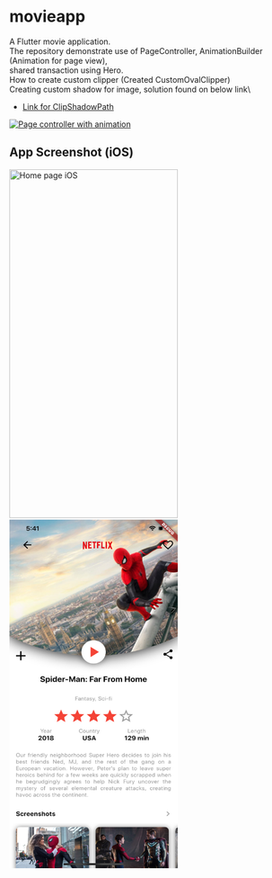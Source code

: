 # movieapp

A Flutter movie application.\
The repository demonstrate use of PageController, AnimationBuilder (Animation for page view),\
shared transaction using Hero.\
How to create custom clipper (Created CustomOvalClipper)\
Creating custom shadow for image, solution found on below link\
- [Link for ClipShadowPath](https://gist.github.com/multiarts/6d732a5a99278ce359bbf16c005f7c85 )


 <a href="https://imgflip.com/gif/42nh6d"><img src="https://i.imgflip.com/42nh6d.gif" title="Page controller with animation"/></a>


## App Screenshot (iOS)
<p>
  <img src="readme_image/movieAppHome.png" width="300" height="620" title="Home page iOS">
  <img src="readme_image/movieDetailPage.png" width="300" height="620" title="Home page iOS">
</p>
